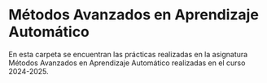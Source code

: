 # Métodos Avanzados en Aprendizaje Automático

En esta carpeta se encuentran las prácticas realizadas en la asignatura Métodos Avanzados en Aprendizaje Automático realizadas en el curso 2024-2025.